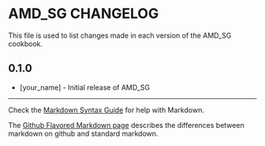 # AMD_SG CHANGELOG

This file is used to list changes made in each version of the AMD_SG cookbook.

## 0.1.0
- [your_name] - Initial release of AMD_SG

- - -
Check the [Markdown Syntax Guide](http://daringfireball.net/projects/markdown/syntax) for help with Markdown.

The [Github Flavored Markdown page](http://github.github.com/github-flavored-markdown/) describes the differences between markdown on github and standard markdown.
